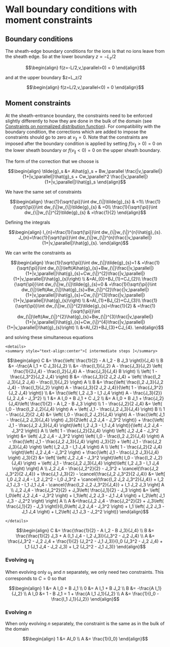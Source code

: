 Wall boundary conditions with moment constraints
================================================

Boundary conditions
-------------------

The sheath-edge boundary conditions for the ions is that no ions leave from the sheath edge. So at the lower boundary $z=-L_z/2$

```math
\begin{align}
  f(z=-L/2,v_\parallel>0) = 0
\end{align}
```

and at the upper boundary $z=L_z/2

```math
\begin{align}
  f(z=L/2,v_\parallel<0) = 0
\end{align}
```

Moment constraints
------------------

At the sheath-entrance boundary, the constraints need to be enforced slightly differently to how they are done in the bulk of the domain (see [Constraints on normalized distribution function](@ref)). For compatibility with the boundary condition, the corrections which are added to impose the constraints should go to zero at $v_\parallel=0$. Note that the constraints are imposed after the boundary condition is applied by setting $f(v_\parallel>0)=0$ on the lower sheath boundary or $f(v_\parallel<0)=0$ on the upper sheath boundary.

The form of the correction that we choose is

```math
\begin{align}
\tilde{g}_s &= A\hat{g}_s + Bw_\parallel \frac{|v_\parallel|}{1+|v_\parallel|}\hat{g}_s + Cw_\parallel^2 \frac{|v_\parallel|}{1+|v_\parallel|}\hat{g}_s
\end{align}
```

We have the same set of constraints

```math
\begin{align}
  \frac{1}{\sqrt{\pi}}\int dw_{\|}\tilde{g}_{s} & =1\\
  \frac{1}{\sqrt{\pi}}\int dw_{\|}w_{\|}\tilde{g}_{s} & =0\\
  \frac{1}{\sqrt{\pi}}\int dw_{\|}w_{\|}^{2}\tilde{g}_{s} & =\frac{1}{2}
\end{align}
```

Defining the integrals

```math
\begin{align}
  I_{n}=\frac{1}{\sqrt{\pi}}\int dw_{\|}w_{\|}^{n}\hat{g}_{s}.
  J_{n}=\frac{1}{\sqrt{\pi}}\int dw_{\|}w_{\|}^{n}\frac{|v_\parallel|}{1+|v_\parallel|}\hat{g}_{s}.
\end{align}
```

We can write the constraints as

```math
\begin{align}
  \frac{1}{\sqrt{\pi}}\int dw_{\|}\tilde{g}_{s}=1 & =\frac{1}{\sqrt{\pi}}\int dw_{\|}\left(A\hat{g}_{s}+Bw_{\|}\frac{|v_\parallel|}{1+|v_\parallel|}\hat{g}_{s}+Cw_{\|}^{2}\frac{|v_\parallel|}{1+|v_\parallel|}\hat{g}_{s}\right) \\
  &=AI_{0}+BJ_{1}+CJ_{2}\\
  \frac{1}{\sqrt{\pi}}\int dw_{\|}w_{\|}\tilde{g}_{s}=0 & =\frac{1}{\sqrt{\pi}}\int dw_{\|}\left(Aw_{\|}\hat{g}_{s}+Bw_{\|}^{2}\frac{|v_\parallel|}{1+|v_\parallel|}\hat{g}_{s}+Cw_{\|}^{3}\frac{|v_\parallel|}{1+|v_\parallel|}\hat{g}_{s}\right) \\
  &=AI_{1}+BJ_{2}+CJ_{3}\\
  \frac{1}{\sqrt{\pi}}\int dw_{\|}w_{\|}^{2}\tilde{g}_{s}=\frac{1}{2} & =\frac{1}{\sqrt{\pi}}\int dw_{\|}\left(Aw_{\|}^{2}\hat{g}_{s}+Bw_{\|}^{3}\frac{|v_\parallel|}{1+|v_\parallel|}\hat{g}_{s}+Cw_{\|}^{4}\frac{|v_\parallel|}{1+|v_\parallel|}\hat{g}_{s}\right) \\
  &=AI_{2}+BJ_{3}+CJ_{4}.
\end{align}
```

and solving these simultaneous equations

```@raw html
<details>
<summary style="text-align:center">[ intermediate steps ]</summary>
```

```math
\begin{align}
  C &= \frac{\left( \frac{1}{2} - A I_2 - B J_3 \right)}{J_4}  \\
  B &= -\frac{A I_1 + C J_3}{J_2} \\
    &= -\frac{I_1}{J_2} A - \frac{J_3}{J_2} \left( \frac{1}{2J_4} - \frac{I_2}{J_4} A - \frac{J_3}{J_4} B \right) \\
  \left( 1 - \frac{J_3^2}{J_2 J_4} \right) B &= -\frac{J_3}{2 J_2 J_4} + \left( \frac{I_2 J_3}{J_2 J_4} - \frac{I_1}{J_2} \right) A \\
  B &= \frac{\left( \frac{I_2 J_3}{J_2 J_4} - \frac{I_1}{J_2} \right) A - \frac{J_3}{2 J_2 J_4}}{\left( 1 - \frac{J_3^2}{J_2 J_4} \right)} \\
  &= \frac{\left( I_2 J_3 - I_1 J_4 \right) A - \frac{J_3}{2}}{J_2 J_4 - J_3^2} \\
  1 &= A I_0 + B J_1 + C J_2 \\
  &= A I_0 + B J_1 + \frac{J_2}{J_4}\left( \frac{1}{2} - A I_2 - B J_3 \right) \\
  1 - \frac{J_2}{2 J_4} &= \left( I_0 - \frac{I_2 J_2}{J_4} \right) A + \left( J_1 - \frac{J_2 J_3}{J_4} \right) B \\
  1 - \frac{J_2}{2 J_4} &= \left( I_0 - \frac{I_2 J_2}{J_4} \right) A - \frac{\left( J_1 - \frac{J_2 J_3}{J_4} \right) J_3}{2\left( J_2 J_4 - J_3^2 \right)} + \frac{\left( J_1 - \frac{J_2 J_3}{J_4} \right)\left( I_2 J_3 - I_1 J_4 \right)}{\left( J_2 J_4 - J_3^2 \right)} A \\
  \left( 1 - \frac{J_2}{2J_4} \right) \left( J_2 J_4 - J_3^2 \right) &= \left( J_2 J_4 - J_3^2 \right) \left( I_0 - \frac{I_2 J_2}{J_4} \right) A - \frac{\left( J_1 - \frac{J_2 J_3}{J_4} \right) J_3}{2} + \left( J_1 - \frac{J_2 J_3}{J_4} \right) \left( I_2 J_3 - I_1 J_4 \right) A \\
  \left( 1 - \frac{J_2}{2 J_4} \right)\left( J_2 J_4 - J_3^2 \right) + \frac{\left( J_1 - \frac{J_2 J_3}{J_4} \right) J_3}{2} &= \left[ \left( J_2 J_4 - J_3^2 \right)\left( I_0 - \frac{I_2 J_2}{J_4} \right) + \left( J_1 - \frac{J_2 J_3}{J_4} \right)\left( I_2 J_3 - I_1 J_4 \right) \right] A \\
  J_2 J_4 - \frac{J_2^2}{2} - J_3^2 + \cancel{\frac{J_2 J_3^2}{2 J_4}} + \frac{J_1 J_3}{2} - \cancel{\frac{J_2 J_3^2}{2 J_4}} &= \left[ I_0 J_2 J_4 - I_2 J_2^2 - I_0 J_3^2 + \cancel{\frac{I_2 J_2 J_3^2}{J_4}} + I_2 J_1 J_3 - I_1 J_1 J_4 - \cancel{\frac{I_2 J_2 J_3^2}{J_4}} + I_1 J_2 J_3 \right] A \\
  J_2 J_4 - \frac{J_2^2}{2} + J_3\left( \frac{J_1}{2} - J_3 \right) &= \left[ I_0\left( J_2 J_4 - J_3^2 \right) + I_1\left( J_2 J_3 - J_1 J_4 \right) + I_2\left( J_1 J_3 - J_2^2 \right) \right] A \\
  A &=\frac{J_2 J_4 - \frac{J_2^2}{2} + J_3\left( \frac{J_1}{2} - J_3 \right)}{I_0\left( J_2 J_4 - J_3^2 \right) + I_1 \left( J_2 J_3 - J_1 J_4 \right) + I_2\left( J_1 J_3 - J_2^2 \right)}
\end{align}
```

```@raw html
</details>
```

```math
\begin{align}
  C &= \frac{\frac{1}{2} - A I_2 - B J_3}{J_4}  \\
  B &= \frac{\frac{1}{2} J_3 + A (I_1 J_4 - I_2 J_3)}{J_3^2 - J_2 J_4} \\
  A &= \frac{J_3^2 - J_2 J_4 + \frac{1}{2} (J_2^2 - J_1 J_3)}{I_0 (J_3^2 - J_2 J_4) + I_1 (J_1 J_4 - J_2 J_3) + I_2 (J_2^2 - J_1 J_3)}
\end{align}
```

### Evolving $u_\parallel$

When evolving only $u_\parallel$ and $n$ separately, we only need two constraints. This corresponds to $C=0$ so that

```math
\begin{align}
  1 &= A I_0 + B J_1 \\
  0 &= A I_1 + B J_2 \\
  B &= -\frac{A I_1}{J_2} \\
  A I_0 &= 1 - B J_1 = 1 + \frac{A I_1 J_1}{J_2} \\
  A &= \frac{1}{I_0 - \frac{I_1 J_1}{J_2}}
\end{align}
```

### Evolving $n$

When only evolving $n$ separately, the constraint is the same as in the bulk of the domain

```math
\begin{align}
  1 &= AI_0 \\
  A &= \frac{1}{I_0}
\end{align}
```
